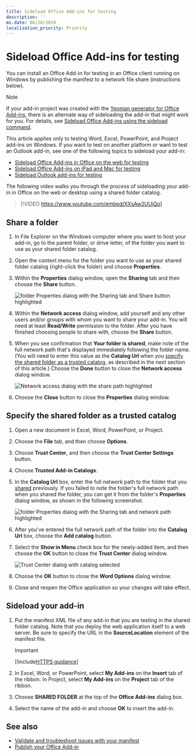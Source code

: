 ```yaml
---
title: Sideload Office Add-ins for testing
description: ''
ms.date: 06/20/2019
localization_priority: Priority
---
```


# Sideload Office Add-ins for testing

You can install an Office Add-in for testing in an Office client running on Windows by publishing the manifest to a network file share (instructions below).

> [!NOTE]
> If your add-in project was created with the [Yeoman generator for Office Add-ins](https://github.com/OfficeDev/generator-office), there is an alternate way of sideloading the add-in that might work for you. For details, see [Sideload Office Add-ins using the sideload command](sideload-office-addin-using-sideload-command.md).

This article applies only to testing Word, Excel, PowerPoint, and Project add-ins on Windows. If you want to test on another platform or want to test an Outlook add-in, see one of the following topics to sideload your add-in:

- [Sideload Office Add-ins in Office on the web for testing](sideload-office-add-ins-for-testing.md)
- [Sideload Office Add-ins on iPad and Mac for testing](sideload-an-office-add-in-on-ipad-and-mac.md)
- [Sideload Outlook add-ins for testing](/outlook/add-ins/sideload-outlook-add-ins-for-testing)

The following video walks you through the process of sideloading your add-in in Office on the web or desktop using a shared folder catalog.  

> [!VIDEO https://www.youtube.com/embed/XXsAw2UUiQo]

## Share a folder

1. In File Explorer on the Windows computer where you want to host your add-in, go to the parent folder, or drive letter, of the folder you want to use as your shared folder catalog.

2. Open the context menu for the folder you want to use as your shared folder catalog (right-click the folder) and choose **Properties**.

3. Within the **Properties** dialog window, open the **Sharing** tab and then choose the **Share** button.

    ![folder Properties dialog with the Sharing tab and Share button highlighted](../images/sideload-windows-properties-dialog.png)

4. Within the **Network access** dialog window, add yourself and any other users and/or groups with whom you want to share your add-in. You will need at least **Read/Write** permission to the folder. After you have finished choosing people to share with, choose the **Share** button.

5. When you see confirmation that **Your folder is shared**, make note of the full network path that's displayed immediately following the folder name. (You will need to enter this value as the **Catalog Url** when you [specify the shared folder as a trusted catalog](#specify-the-shared-folder-as-a-trusted-catalog), as described in the next section of this article.) Choose the **Done** button to close the **Network access** dialog window.

   ![Network access dialog with the share path highlighted](../images/sideload-windows-network-access-dialog.png)

6. Choose the **Close** button to close the **Properties** dialog window.

## Specify the shared folder as a trusted catalog
      
1. Open a new document in Excel, Word, PowerPoint, or Project.
    
2. Choose the **File** tab, and then choose **Options**.
    
3. Choose **Trust Center**, and then choose the **Trust Center Settings** button.
    
4. Choose **Trusted Add-in Catalogs**.
    
5. In the **Catalog Url** box, enter the full network path to the folder that you [shared](#share-a-folder) previously. If you failed to note the folder's full network path when you shared the folder, you can get it from the folder's **Properties** dialog window, as shown in the following screenshot. 

    ![folder Properties dialog with the Sharing tab and network path highlighted](../images/sideload-windows-properties-dialog-2.png)
    
6. After you've entered the full network path of the folder into the **Catalog Url** box, choose the **Add catalog** button.

7. Select the **Show in Menu** check box for the newly-added item, and then choose the **OK** button to close the **Trust Center** dialog window. 

    ![Trust Center dialog with catalog selected](../images/sideload-windows-trust-center-dialog.png)

8. Choose the **OK** button to close the **Word Options** dialog window.

9. Close and reopen the Office application so your changes will take effect.
    

## Sideload your add-in


1. Put the manifest XML file of any add-in that you are testing in the shared folder catalog. Note that you deploy the web application itself to a web server. Be sure to specify the URL in the **SourceLocation** element of the manifest file.

    > [!IMPORTANT]
    > [!include[HTTPS guidance](../includes/https-guidance.md)]

2. In Excel, Word, or PowerPoint, select **My Add-ins** on the **Insert** tab of the ribbon. In Project, select **My Add-ins** on the **Project** tab of the ribbon. 

3. Choose **SHARED FOLDER** at the top of the **Office Add-ins** dialog box.

4. Select the name of the add-in and choose **OK** to insert the add-in.

## See also

- [Validate and troubleshoot issues with your manifest](troubleshoot-manifest.md)
- [Publish your Office Add-in](../publish/publish.md)
    

